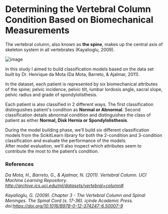 # Determining the Vertebral Column Condition Based on Biomechanical Measurements 

The vertebral column, also known as **the spine**, makes up the central axis of skeleton system in all vertebrates (Kayalioglu, 2009).  

![image](https://user-images.githubusercontent.com/70526402/160996640-6ca28a31-f07f-4583-8d8e-0943542265e1.png)

In this study I aimed to build classification models based on the data set built by Dr. Henrique da Mota (Da Mota, Barreto, & Ajalmar, 2011).  

In the dataset, each patient is represented by six biomechanical attributes of the spine; pelvic incidence, pelvic tilt, lumbar lordosis angle, sacral slope, pelvic radius and grade of spondylolisthesis.  

Each patient is also classified in 2 different ways.  The first classification distinguishes patient's condition as **Normal or Abnormal**. Second classification details abnormal condition and distinguishes the class of patient as either **Normal, Disk Hernia or Spondylolisthesis**.

During the model building phase, we’ll build six different classification models from the ScikitLearn library for both the 2-condition and 3-condition classification and evaluate the performance of the models.   
After model evaluation, we’ll also inspect which attributes seem to contribute the most to the patient’s condition. 



### References
*Da Mota, H., Barreto, G., & Ajalmar, N. (2011). Vertebral Column. UCI Machine Learning Repository. http://archive.ics.uci.edu/ml/datasets/vertebral+column#*

*Kayalioglu, G. (2009). Chapter 3 - The Vertebral Column and Spinal Meninges. The Spinal Cord (s. 17-36). içinde Academic Press. doi:https://doi.org/10.1016/B978-0-12-374247-6.50007-9*



